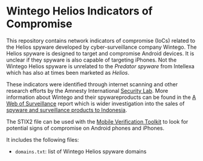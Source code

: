 # Wintego Helios Indicators of Compromise

This repository contains network indicators of compromise (IoCs) related to the Helios spyware developed by cyber-surveillance company Wintego. The Helios spyware is designed to target and compromise Android devices. It is unclear if they spyware is also capable of targeting iPhones. Not the Wintego Helios spyware is unrelated to the *Predator spyware* from Intellexa which has also at times been marketed as *Helios*.

These indicators were identified through internet scanning and other research efforts by the Amnesty International [Security Lab](https://securitylab.amnesty.org/). More information about Wintego and their spywareproducts can be found in the [A Web of Surveillance](https://securitylab.amnesty.org/latest/2024/05/a-web-of-surveillance/) report which is wider investigation into the sales of [spyware and surveillance products to Indonesia](https://securitylab.amnesty.org/latest/2024/05/global-a-web-of-surveillance-unravelling-a-murky-network-of-spyware-exports-to-indonesia/).

The STIX2 file can be used with the [Mobile Verification Toolkit](https://github.com/mvt-project/mvt) to look for potential signs of compromise on Android phones and iPhones.

It includes the following files:

* `domains.txt`: list of Wintego Helios spyware domains
